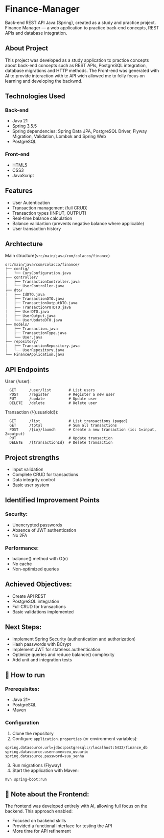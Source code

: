 # Finance-Manager
Back-end REST API Java (Spring), created as a study and practice project. 
Finance Manager — a web application to practice back-end concepts, REST APIs and database integration.

## About Project
This project was developed as a study application to practice concepts about back-end concepts such as REST APIs, PostgreSQL integration, database migrations and HTTP methods. The Front-end was generated with AI to provide interaction with te API wich allowed me to folly focus on learning and developing the backwnd. 

## Technologies Used

### Back-end
- Java 21
- Spring 3.5.5
- Spring dependencies: Spring Data JPA, PostgreSQL Driver, Flyway Migration, Validation, Lombok and Spring Web
- PostgreSQL

### Front-end
- HTML5
- CSS3
- JavaScript

## Features
- User Autentication
- Transaction management (full CRUD)
- Transaction types (INPUT, OUTPUT)
- Real-time balance calculation
- Balance validartion (prevents negative balance where applicable)
- User transaction history

## Archtecture
Main structure(```src/main/java/com/colacco/finance```)
```
src/main/java/com/colacco/finance/
├── config/
|   └── CorsConfiguration.java
├── controller/
│   ├── TransactionController.java
|   └── UserController.java
├── dto/
|   ├── IdDTO.java
│   ├── TransactionDTO.java
│   ├── TransactionOutputDTO.java
│   ├── TransactionPUTDTO.java
|   ├── UserDTO.java
|   ├── UserOutput.java
|   └── UserUpdateDTO.java
├── models/
│   ├── Transaction.java
│   ├── TransactionType.java
│   └── User.java
├── repository/
|   ├── TransactionRepository.java
|   └── UserRepository.java
└── FinanceApplication.java
```

## API Endpoints

User (/user):
```
  GET      /user/list        # List users
  POST     /register         # Register a new user
  PUT      /update           # Update user
  DELETE   /delete           # Delete user
```
Transaction (/{usuarioId}):
```
  GET      /list             # List transactions (paged)
  GET      /total            # Sum all transactions
  POST     /{io}/launch      # Create a new transaction (io: 1=input, 2=output)
  PUT                        # Update transaction
  DELETE   /{transactionId}  # Delete transaction
```

## Project strengths
- Input validation
- Complete CRUD for transactions
- Data integrity control
- Basic user system

## Identified Improvement Points
### Security:
   - Unencrypted passwords
   - Absence of JWT authentication
   - No 2FA
### Performance:
   - balance() method with O(n)
   - No cache
   - Non-optimized queries

 ## Achieved Objectives:
   - Create API REST
   - PostgreSQL integration
   - Full CRUD for transactions
   - Basic validations implemented

## Next Steps:
  - Implement Spring Security (authentication and authorization)
  - Hash passwords with BCrypt
  - Implement JWT for stateless authentication
  - Optimize queries and reduce balance() complexity 
  - Add unit and integration tests

## 🚀 How to run
### Prerequisites:
 - Java 21+
 - PostgreSQL
 - Maven

### Configuration

1. Clone the repository
2. Configure ```application.properties``` (or environment variables):
```properties
spring.datasource.url=jdbc:postgresql://localhost:5432/finance_db
spring.datasource.username=seu_usuario
spring.datasource.password=sua_senha
```
3. Run migrations (Flyway)
4. Start the application with Maven:
```
mvn spring-boot:run
```

## 🤖 Note about the Frontend:
The frontend was developed entirely with AI, allowing full focus on the backend. This approach enabled:
- Focused on backend skills
- Provided a functional interface for testing the API
- More time for API refinement
